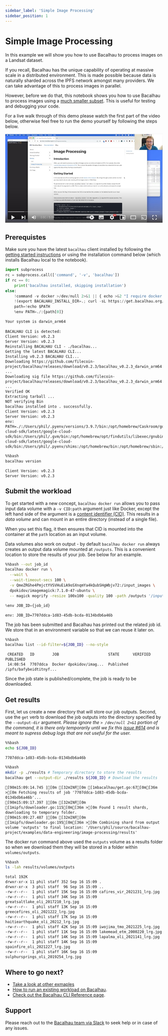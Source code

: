 ```yaml
---
sidebar_label: 'Simple Image Processing'
sidebar_position: 1
---
```

# Simple Image Processing

In this example we will show you how to use Bacalhau to process images on a Landsat dataset.

If you recall, Bacalhau has the unique capability of operating at massive scale in a distributed environment. This is made possible because data is naturally sharded across the IPFS network amongst many providers. We can take advantage of this to process images in parallel.

However, before we do that, this notebook shows you how to use Bacalhau to process images using a [much smaller subset](https://cloudflare-ipfs.com/ipfs/QmeZRGhe4PmjctYVSVHuEiA9oSXnqmYa4kQubSHgWbjv72). This is useful for testing and debugging your code.

For a live walk through of this demo please watch the first part of the video below, otherwise feel free to run the demo yourself by following the steps below.

[![Bacalhau Intro Video](/img/Bacalhau_Intro_Video_thumbnail.jpg)](https://www.youtube.com/watch?v=wkOh05J5qgA)

## Prerequistes

Make sure you have the latest `bacalhau` client installed by following the [getting started instructions](../../../getting-started/installation) or using the installation command below (which installs Bacalhau local to the notebook).


```python
import subprocess
rc = subprocess.call(['command', '-v', 'bacalhau'])
if rc == 0:
    print('bacalhau installed, skipping installation')
else:
    !command -v docker >/dev/null 2>&1 || { echo >&2 "I require docker but it's not installed.  Aborting."; exit 1; }
    !(export BACALHAU_INSTALL_DIR=.; curl -sL https://get.bacalhau.org/install.sh | bash)
    path=!echo $PATH
    %env PATH=./:{path[0]}
```

    Your system is darwin_arm64
    
    BACALHAU CLI is detected:
    Client Version: v0.2.3
    Server Version: v0.2.3
    Reinstalling BACALHAU CLI - ./bacalhau...
    Getting the latest BACALHAU CLI...
    Installing v0.2.3 BACALHAU CLI...
    Downloading https://github.com/filecoin-project/bacalhau/releases/download/v0.2.3/bacalhau_v0.2.3_darwin_arm64.tar.gz ...
    Downloading sig file https://github.com/filecoin-project/bacalhau/releases/download/v0.2.3/bacalhau_v0.2.3_darwin_arm64.tar.gz.signature.sha256 ...
    Verified OK
    Extracting tarball ...
    NOT verifying Bin
    bacalhau installed into . successfully.
    Client Version: v0.2.3
    Server Version: v0.2.3
    env: PATH=./:/Users/phil/.pyenv/versions/3.9.7/bin:/opt/homebrew/Caskroom/google-cloud-sdk/latest/google-cloud-sdk/bin:/Users/phil/.gvm/bin:/opt/homebrew/opt/findutils/libexec/gnubin:/opt/homebrew/opt/coreutils/libexec/gnubin:/opt/homebrew/Caskroom/google-cloud-sdk/latest/google-cloud-sdk/bin:/Users/phil/.pyenv/shims:/opt/homebrew/bin:/opt/homebrew/sbin:/usr/local/bin:/usr/bin:/bin:/usr/sbin:/sbin:/usr/local/MacGPG2/bin:/Users/phil/.nexustools



```bash
%%bash
bacalhau version
```

    Client Version: v0.2.3
    Server Version: v0.2.3


## Submit the workload

To get started with a new concept, `bacalhau docker run` allows you to pass input data volume with a `-v CID:path` argument just like Docker, except the left hand side of the argument is a [content identifier (CID)](https://github.com/multiformats/cid).
This results in a *data volume* and can mount in an entire directory (instead of a single file).

When you set this flag, it then ensures that CID is mounted into the container at the `path` location as an input volume.

Data volumes also work on output - by default `bacalhau docker run` always creates an output data volume mounted at `/outputs`.
This is a convenient location to store the results of your job. See below for an example.


```bash
%%bash --out job_id
bacalhau docker run \
  --wait \
  --wait-timeout-secs 100 \
  -v QmeZRGhe4PmjctYVSVHuEiA9oSXnqmYa4kQubSHgWbjv72:/input_images \
  dpokidov/imagemagick:7.1.0-47-ubuntu \
  -- magick mogrify -resize 100x100 -quality 100 -path /outputs '/input_images/*.jpg'
```


```python
%env JOB_ID={job_id}
```

    env: JOB_ID=7707ddca-1d83-45db-bcda-0134bdb6a46b


The job has been submitted and Bacalhau has printed out the related job id.
We store that in an environment variable so that we can reuse it later on.


```bash
%%bash
bacalhau list --id-filter=${JOB_ID} --no-style
```

     CREATED   ID        JOB                      STATE      VERIFIED  PUBLISHED               
     14:08:54  7707ddca  Docker dpokidov/imag...  Published            /ipfs/bafybeidtitnyf... 


Since the job state is published/complete, the job is ready to be downloaded.

## Get results

First, let us create a new directory that will store our job outputs.
Second, use the `get` verb to download the job outputs into the directory specified by the `--output-dir` argument.
_Please ignore the `> /dev/null 2>&1` portion of the command, it is there only temporarily until we fix this [issue #614](https://github.com/filecoin-project/bacalhau/issues/614) and is meant to supress debug logs that are not useful for the user._


```bash
%%bash
echo ${JOB_ID}
```

    7707ddca-1d83-45db-bcda-0134bdb6a46b



```bash
%%bash
mkdir -p ./results # Temporary directory to store the results
bacalhau get --output-dir ./results ${JOB_ID} # Download the results
```

    [90m15:09:14.745 |[0m [32mINF[0m [1mbacalhau/get.go:67[0m[36m >[0m Fetching results of job '7707ddca-1d83-45db-bcda-0134bdb6a46b'...
    [90m15:09:17.397 |[0m [32mINF[0m [1mipfs/downloader.go:115[0m[36m >[0m Found 1 result shards, downloading to temporary folder.
    [90m15:09:27.487 |[0m [32mINF[0m [1mipfs/downloader.go:195[0m[36m >[0m Combining shard from output volume 'outputs' to final location: '/Users/phil/source/bacalhau-project/examples/data-engineering/image-processing/results'


The docker run command above used the `outputs` volume as a results folder so when we download them they will be stored in a  folder within `volumes/outputs`.


```bash
%%bash
ls -lah results/volumes/outputs
```

    total 192K
    drwxr-xr-x 11 phil staff 352 Sep 16 15:09 .
    drwxr-xr-x  3 phil staff  96 Sep 16 15:09 ..
    -rw-r--r--  1 phil staff 15K Sep 16 15:09 cafires_vir_2021231_lrg.jpg
    -rw-r--r--  1 phil staff 34K Sep 16 15:09 greatsaltlake_oli_2017210_lrg.jpg
    -rw-r--r--  1 phil staff 13K Sep 16 15:09 greecefires_oli_2021222_lrg.jpg
    -rw-r--r--  1 phil staff 17K Sep 16 15:09 haitiearthquake_oli_20212_lrg.jpg
    -rw-r--r--  1 phil staff 42K Sep 16 15:09 iwojima_tmo_2021225_lrg.jpg
    -rw-r--r--  1 phil staff 11K Sep 16 15:09 lakemead_etm_2000220_lrg.jpg
    -rw-r--r--  1 phil staff 14K Sep 16 15:09 lapalma_oli_2021141_lrg.jpg
    -rw-r--r--  1 phil staff 14K Sep 16 15:09 spainfire_oli_2021227_lrg.jpg
    -rw-r--r--  1 phil staff 16K Sep 16 15:09 sulphursprings_oli_2019254_lrg.jpg


## Where to go next?

* [Take a look at other exmaples](..)
* [How to run an existing workload on Bacalhau](../../../getting-started/workload-onboarding).
* [Check out the Bacalhau CLI Reference page](../../../all-flags).

## Support

Please reach out to the [Bacalhau team via Slack](https://filecoinproject.slack.com/archives/C02RLM3JHUY) to seek help or in case of any issues.
